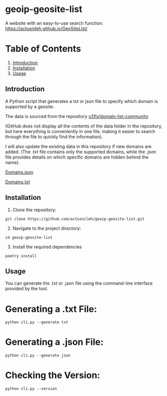 
# geoip-geosite-list

A website with an easy-to-use search function: https://actusnileh.github.io/GeoSiteList/

# Table of Contents

1. [Introduction](#Introduction)
2. [Installation](#Installation)
3. [Usage](#Usage)

## Introduction

A Python script that generates a txt or json file to specify which domain is supported by a geosite. 

The data is sourced from the repository [v2fly/domain-list-community](https://github.com/v2fly/domain-list-community/)

(GitHub does not display all the contents of the data folder in the repository, but here everything is conveniently in one file, making it easier to search through the file to quickly find the information).

I will also update the existing data in this repository if new domains are added.
(The .txt file contains only the supported domains, while the .json file provides details on which specific domains are hidden behind the name).

[Domains.json](https://github.com/actusnileh/geoip-geosite-list/blob/main/domains.json)

[Domains.txt](https://github.com/actusnileh/geoip-geosite-list/blob/main/domains.txt)

## Installation

1. Clone the repository:
```
git clone https://github.com/actusnileh/geoip-geosite-list.git
```
2. Navigate to the project directory:
```
cd geoip-geosite-list
```
3. Install the required dependencies
```
poetry install
```

## Usage

You can generate the .txt or .json file using the command-line interface provided by the tool.

# Generating a .txt File:
```
python cli.py --generate txt
```
# Generating a .json File:
```
python cli.py --generate json
```
# Checking the Version:
```
python cli.py --version
```
